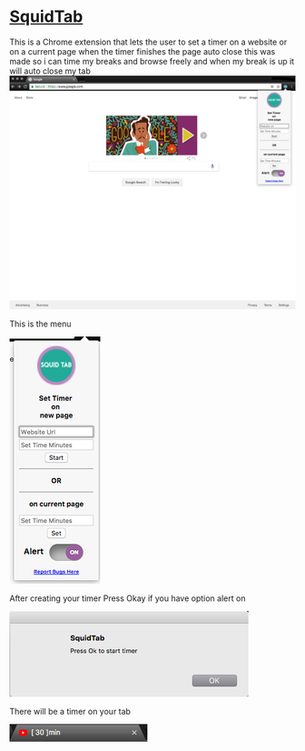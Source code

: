 # [SquidTab](https://chrome.google.com/webstore/detail/squidtab/epgfofkihcdbgmmigbhahadhmfhpgkio?authuser=2)

This is a Chrome extension that lets the user to set a timer on a website or on a current page when the timer finishes 
the page auto close
this was made so i can time my breaks and browse freely and when my break is up it will auto close my tab
![Alt text](/ScreenShots/fullimage.png?raw=true "full screen")

This is the menu 

![Alt text](/ScreenShots/menu.png?raw=true "Menu")

After creating your timer Press Okay if you have option alert on 

![Alt text](/ScreenShots/promp.png?raw=true "alert")

There will be a timer on your tab

![Alt text](/ScreenShots/tab.png?raw=true "tab")
